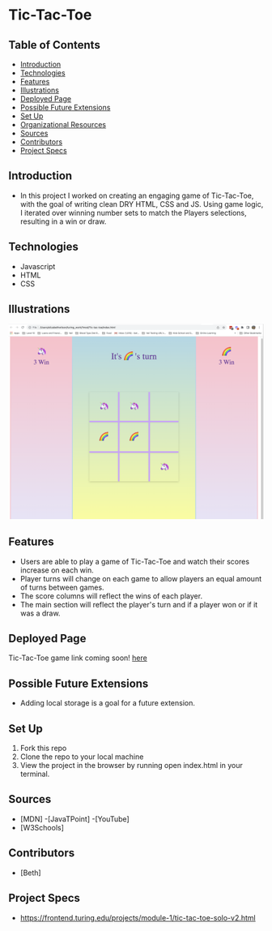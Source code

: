 # Tic-Tac-Toe
## Table of Contents
 - [Introduction](#introduction)
 - [Technologies](#technologies)
 - [Features](#features)
 - [Illustrations](#illustrations)
 - [Deployed Page](#deployed-page)
 - [Possible Future Extensions](#possible-future-extensions)
 - [Set Up](#set-up)
 - [Organizational Resources](#organizational-resources)
 - [Sources](#sources)
 - [Contributors](#contributors)
 - [Project Specs](#project-specs)
## Introduction
 - In this project I worked on creating an engaging game of Tic-Tac-Toe, with the goal of writing clean DRY HTML, CSS and JS.  Using game logic, I iterated over winning number sets to match the Players selections, resulting in a win or draw.  
## Technologies
 - Javascript
 - HTML
 - CSS
## Illustrations
 ![Screenshot](/assets/screenshot1.png)
## Features
- Users are able to play a game of Tic-Tac-Toe and watch their scores increase on each win.
- Player turns will change on each game to allow players an equal amount of turns between games.
- The score columns will reflect the wins of each player.
- The main section will reflect the player's turn and if a player won or if it was a draw.
## Deployed Page
Tic-Tac-Toe game link coming soon! [here]()
## Possible Future Extensions
 -  Adding local storage is a goal for a future extension.
## Set Up
1. Fork this repo
2. Clone the repo to your local machine
3. View the project in the browser by running open index.html in your terminal.
## Sources
 - [MDN]
 -[JavaTPoint]
 -[YouTube]
 - [W3Schools]
## Contributors
 - [Beth]
## Project Specs
- https://frontend.turing.edu/projects/module-1/tic-tac-toe-solo-v2.html
